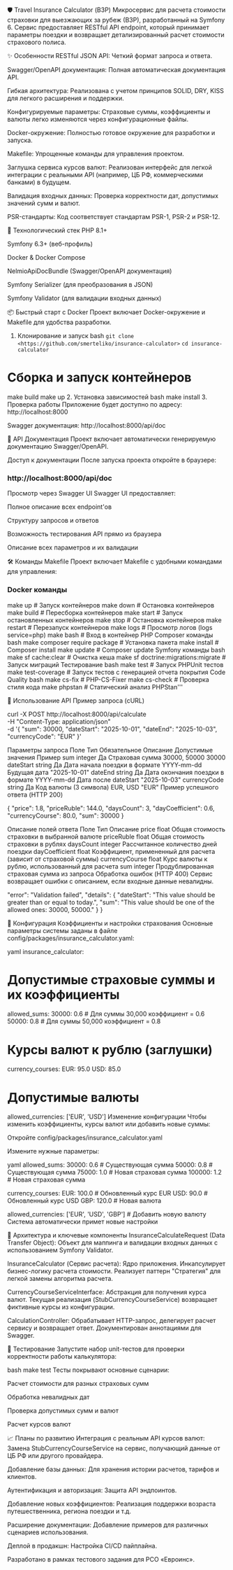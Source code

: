 🛡️ Travel Insurance Calculator (ВЗР)
Микросервис для расчета стоимости страховки для выезжающих за рубеж (ВЗР), разработанный на Symfony 6. Сервис предоставляет RESTful API endpoint, который принимает параметры поездки и возвращает детализированный расчет стоимости страхового полиса.

✨ Особенности
RESTful JSON API: Четкий формат запроса и ответа.

Swagger/OpenAPI документация: Полная автоматическая документация API.

Гибкая архитектура: Реализована с учетом принципов SOLID, DRY, KISS для легкого расширения и поддержки.

Конфигурируемые параметры: Страховые суммы, коэффициенты и валюты легко изменяются через конфигурационные файлы.

Docker-окружение: Полностью готовое окружение для разработки и запуска.

Makefile: Упрощенные команды для управления проектом.

Заглушка сервиса курсов валют: Реализован интерфейс для легкой интеграции с реальными API (например, ЦБ РФ, коммерческими банками) в будущем.

Валидация входных данных: Проверка корректности дат, допустимых значений сумм и валют.

PSR-стандарты: Код соответствует стандартам PSR-1, PSR-2 и PSR-12.

🚀 Технологический стек
PHP 8.1+

Symfony 6.3+ (веб-профиль)

Docker & Docker Compose

NelmioApiDocBundle (Swagger/OpenAPI документация)

Symfony Serializer (для преобразования в JSON)

Symfony Validator (для валидации входных данных)

📦 Быстрый старт с Docker
Проект включает Docker-окружение и Makefile для удобства разработки.

1. Клонирование и запуск
   bash
   ```git clone <https://github.com/smerteliko/insurance-calculator>```
   ```cd insurance-calculator```

# Сборка и запуск контейнеров
make build
make up
2. Установка зависимостей
   bash
   make install
3. Проверка работы
   Приложение будет доступно по адресу: http://localhost:8000

Swagger документация: http://localhost:8000/api/doc

📖 API Документация
Проект включает автоматически генерируемую документацию Swagger/OpenAPI.

Доступ к документации
После запуска проекта откройте в браузере:

### http://localhost:8000/api/doc
Просмотр через Swagger UI
Swagger UI предоставляет:

Полное описание всех endpoint'ов

Структуру запросов и ответов

Возможность тестирования API прямо из браузера

Описание всех параметров и их валидации

🛠️ Команды Makefile
Проект включает Makefile с удобными командами для управления:

### Docker команды

make up          # Запуск контейнеров
make down        # Остановка контейнеров
make build       # Пересборка контейнеров
make start       # Запуск остановленных контейнеров
make stop        # Остановка контейнеров
make restart     # Перезапуск контейнеров
make logs        # Просмотр логов (logs service=php)
make bash        # Вход в контейнер PHP
Composer команды
bash
make composer require package  # Установка пакета
make install                   # Composer install
make update                    # Composer update
Symfony команды
bash
make sf cache:clear          # Очистка кеша
make sf doctrine:migrations:migrate  # Запуск миграций
Тестирование
bash
make test                    # Запуск PHPUnit тестов
make test-coverage           # Запуск тестов с генерацией отчета покрытия
Code Quality
bash
make cs-fix                  # PHP-CS-Fixer
make cs-check                # Проверка стиля кода
make phpstan                 # Статический анализ PHPStan'''

📡 Использование API
Пример запроса (cURL)

curl -X POST http://localhost:8000/api/calculate \
-H "Content-Type: application/json" \
-d '{
"sum": 30000,
"dateStart": "2025-10-01",
"dateEnd": "2025-10-03",
"currencyCode": "EUR"
}'

Параметры запроса
Поле	Тип	Обязательное	Описание	Допустимые значения	Пример
sum	integer	Да	Страховая сумма	30000, 50000	30000
dateStart	string	Да	Дата начала поездки в формате YYYY-mm-dd	Будущая дата	"2025-10-01"
dateEnd	string	Да	Дата окончания поездки в формате YYYY-mm-dd	Дата после dateStart	"2025-10-03"
currencyCode	string	Да	Код валюты (3 символа)	EUR, USD	"EUR"
Пример успешного ответа (HTTP 200)


{
"price": 1.8,
"priceRuble": 144.0,
"daysCount": 3,
"dayCoefficient": 0.6,
"currencyCourse": 80.0,
"sum": 30000
}

Описание полей ответа
Поле	Тип	Описание
price	float	Общая стоимость страховки в выбранной валюте
priceRuble	float	Общая стоимость страховки в рублях
daysCount	integer	Рассчитанное количество дней поездки
dayCoefficient	float	Коэффициент, примененный для расчета (зависит от страховой суммы)
currencyCourse	float	Курс валюты к рублю, использованный для расчета
sum	integer	Продублированная страховая сумма из запроса
Обработка ошибок (HTTP 400)
Сервис возвращает ошибки с описанием, если входные данные невалидны.


"error": "Validation failed",
"details": {
"dateStart": "This value should be greater than or equal to today.",
"sum": "This value should be one of the allowed ones: 30000, 50000."
}
}

🔧 Конфигурация
Коэффициенты и настройки страхования
Основные параметры системы заданы в файле config/packages/insurance_calculator.yaml:

yaml
insurance_calculator:
# Допустимые страховые суммы и их коэффициенты
allowed_sums:
30000: 0.6  # Для суммы 30,000 коэффициент = 0.6
50000: 0.8  # Для суммы 50,000 коэффициент = 0.8

# Курсы валют к рублю (заглушки)
currency_courses:
EUR: 95.0
USD: 85.0

# Допустимые валюты
allowed_currencies: ['EUR', 'USD']
Изменение конфигурации
Чтобы изменить коэффициенты, курсы валют или добавить новые суммы:

Откройте config/packages/insurance_calculator.yaml

Измените нужные параметры:

yaml
allowed_sums:
30000: 0.6    # Существующая сумма
50000: 0.8    # Существующая сумма
75000: 1.0    # Новая страховая сумма
100000: 1.2   # Новая страховая сумма

currency_courses:
EUR: 100.0    # Обновленный курс EUR
USD: 90.0     # Обновленный курс USD
GBP: 120.0    # Новая валюта

allowed_currencies: ['EUR', 'USD', 'GBP'] # Добавить новую валюту
Система автоматически примет новые настройки

🧩 Архитектура и ключевые компоненты
InsuranceCalculateRequest (Data Transfer Object): Объект для маппинга и валидации входных данных с использованием Symfony Validator.

InsuranceCalculator (Сервис расчета): Ядро приложения. Инкапсулирует бизнес-логику расчета стоимости. Реализует паттерн "Стратегия" для легкой замены алгоритма расчета.

CurrencyCourseServiceInterface: Абстракция для получения курса валют. Текущая реализация (StubCurrencyCourseService) возвращает фиктивные курсы из конфигурации.

CalculationController: Обрабатывает HTTP-запрос, делегирует расчет сервису и возвращает ответ. Документирован аннотациями для Swagger.

🧪 Тестирование
Запустите набор unit-тестов для проверки корректности работы калькулятора:

bash
make test
Тесты покрывают основные сценарии:

Расчет стоимости для разных страховых сумм

Обработка невалидных дат

Проверка допустимых сумм и валют

Расчет курсов валют

📈 Планы по развитию
Интеграция с реальным API курсов валют: Замена StubCurrencyCourseService на сервис, получающий данные от ЦБ РФ или другого провайдера.

Добавление базы данных: Для хранения истории расчетов, тарифов и клиентов.

Аутентификация и авторизация: Защита API эндпоинтов.

Добавление новых коэффициентов: Реализация поддержки возраста путешественника, региона поездки и т.д.

Расширение документации: Добавление примеров для различных сценариев использования.

Деплой в продакшн: Настройка CI/CD пайплайна.

Разработано в рамках тестового задания для РСО «Евроинс».